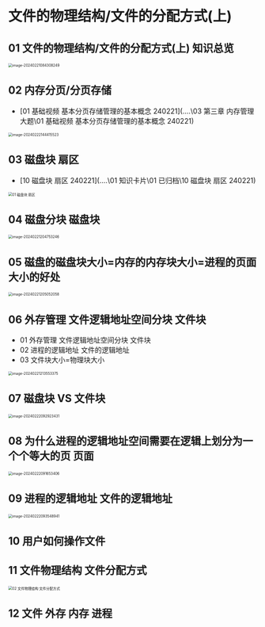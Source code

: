 # 文件的物理结构/文件的分配方式(上)



## 01 文件的物理结构/文件的分配方式(上) 知识总览

<img src="https://cvp.oss-cn-shanghai.aliyuncs.com/picgo/202402210843478.png" alt="image-20240221084308249" style="zoom:50%;" />

## 02 内存分页/分页存储

*  [01 基础视频 基本分页存储管理的基本概念 240221](..\..\03 第三章 内存管理大题\01 基础视频 基本分页存储管理的基本概念 240221) 

<img src="https://cvp.oss-cn-shanghai.aliyuncs.com/picgo/202402221444958.png" alt="image-20240222144415523" style="zoom:50%;" />



## 03 磁盘块 扇区

*  [10 磁盘块 扇区 240221](..\..\01 知识卡片\01 已归档\10 磁盘块 扇区 240221) 

<img src="C:\Users\51532\Desktop\Computer\01 OS\03 大题备考\04 第四章 文件系统大题\06 基础视频 文件的物理结构 文件的分配方式(上) ×\01 Pic\10 磁盘块 扇区.png" alt="01 磁盘块 扇区" style="zoom:50%;" />

## 04 磁盘分块 磁盘块

<img src="https://cvp.oss-cn-shanghai.aliyuncs.com/picgo/202402212047454.png" alt="image-20240221204753246" style="zoom:50%;" />



## 05 磁盘的磁盘块大小=内存的内存块大小=进程的页面大小的好处

<img src="https://cvp.oss-cn-shanghai.aliyuncs.com/picgo/202402212050179.png" alt="image-20240221205052058" style="zoom:50%;" />

## 06 外存管理 文件逻辑地址空间分块 文件块

* 01 外存管理 文件逻辑地址空间分块 文件块
* 02 进程的逻辑地址 文件的逻辑地址
* 03 文件块大小=物理块大小

<img src="https://cvp.oss-cn-shanghai.aliyuncs.com/picgo/202402212135506.png" alt="image-20240221213553375" style="zoom:50%;" />



## 07 磁盘块 VS 文件块

<img src="https://cvp.oss-cn-shanghai.aliyuncs.com/picgo/202402220929787.png" alt="image-20240222092923431" style="zoom:50%;" />



## 08 为什么进程的逻辑地址空间需要在逻辑上划分为一个个等大的页 页面

<img src="https://cvp.oss-cn-shanghai.aliyuncs.com/picgo/202402220916611.png" alt="image-20240222091653406" style="zoom:50%;" />

## 09 进程的逻辑地址 文件的逻辑地址

<img src="https://cvp.oss-cn-shanghai.aliyuncs.com/picgo/202402220935104.png" alt="image-20240222093548941" style="zoom:50%;" />

## 10 用户如何操作文件



## 11 文件物理结构 文件分配方式

<img src="https://cvp.oss-cn-shanghai.aliyuncs.com/picgo/202402210917224.png" alt="02 文件物理结构 文件分配方式" style="zoom:50%;" />



## 12 文件 外存 内存 进程

